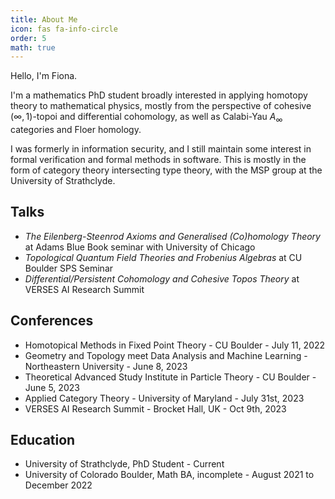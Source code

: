 ```yaml
---
title: About Me
icon: fas fa-info-circle
order: 5
math: true
---
```


Hello, I'm Fiona.

I'm a mathematics PhD student broadly interested in applying homotopy theory
to mathematical physics, mostly from the perspective of cohesive $(\infty,1)$-topoi
and differential cohomology, as well as Calabi-Yau $A_\infty$ categories and Floer homology.

I was formerly in information security, and I still maintain some interest in formal verification
and formal methods in software. This is mostly in the form of category theory intersecting type theory,
with the MSP group at the University of Strathclyde.

## Talks
- *The Eilenberg-Steenrod Axioms and Generalised (Co)homology Theory* at Adams Blue Book seminar with University of Chicago
- *Topological Quantum Field Theories and Frobenius Algebras* at CU Boulder SPS Seminar
- *Differential/Persistent Cohomology and Cohesive Topos Theory* at VERSES AI Research Summit

## Conferences
- Homotopical Methods in Fixed Point Theory - CU Boulder - July 11, 2022
- Geometry and Topology meet Data Analysis and Machine Learning - Northeastern University - June 8, 2023
- Theoretical Advanced Study Institute in Particle Theory - CU Boulder - June 5, 2023
- Applied Category Theory - University of Maryland - July 31st, 2023
- VERSES AI Research Summit - Brocket Hall, UK - Oct 9th, 2023

## Education
- University of Strathclyde, PhD Student - Current
- University of Colorado Boulder, Math BA, incomplete - August 2021 to December 2022
